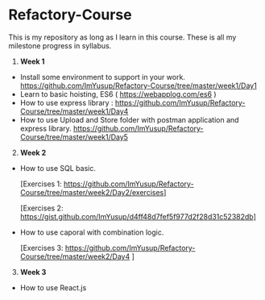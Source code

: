 # Refactory-Course

This is my repository as long as I learn in this course. These is all my milestone progress in syllabus.

1. **Week 1** 
* Install some environment to support in your work. https://github.com/ImYusup/Refactory-Course/tree/master/week1/Day1
* Learn to basic hoisting, ES6 ( https://webapplog.com/es6 )
* How to use express library :                  https://github.com/ImYusup/Refactory-Course/tree/master/week1/Day4
* How to use Upload and Store folder with postman application and express library. https://github.com/ImYusup/Refactory-Course/tree/master/week1/Day5 

2. **Week 2**
* How to use SQL basic. 
    
    [Exercises 1: https://github.com/ImYusup/Refactory-Course/tree/master/week2/Day2/exercises]

    [Exercises 2: https://gist.github.com/ImYusup/d4ff48d7fef5f977d2f28d31c52382db]
* How to use caporal with combination logic.

   [Exercises 3: https://github.com/ImYusup/Refactory-Course/tree/master/week2/Day4 ]

3. **Week 3**
* How to use React.js  